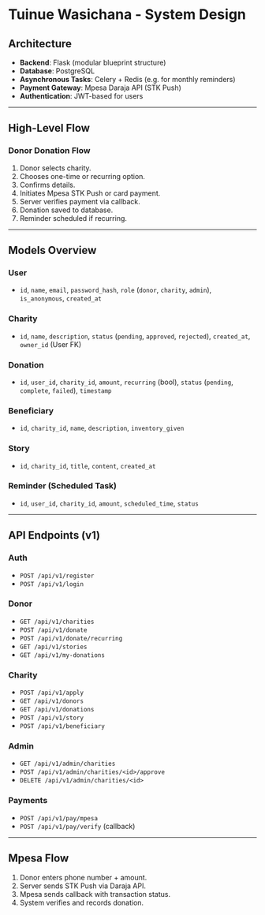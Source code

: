 # Tuinue Wasichana - System Design

## Architecture

- **Backend**: Flask (modular blueprint structure)
- **Database**: PostgreSQL
- **Asynchronous Tasks**: Celery + Redis (e.g. for monthly reminders)
- **Payment Gateway**: Mpesa Daraja API (STK Push)
- **Authentication**: JWT-based for users

---

## High-Level Flow

### Donor Donation Flow

1. Donor selects charity.
2. Chooses one-time or recurring option.
3. Confirms details.
4. Initiates Mpesa STK Push or card payment.
5. Server verifies payment via callback.
6. Donation saved to database.
7. Reminder scheduled if recurring.

---

## Models Overview

### User

- `id`, `name`, `email`, `password_hash`, `role` (`donor`, `charity`, `admin`), `is_anonymous`, `created_at`

### Charity

- `id`, `name`, `description`, `status` (`pending`, `approved`, `rejected`), `created_at`, `owner_id` (User FK)

### Donation

- `id`, `user_id`, `charity_id`, `amount`, `recurring` (bool), `status` (`pending`, `complete`, `failed`), `timestamp`

### Beneficiary

- `id`, `charity_id`, `name`, `description`, `inventory_given`

### Story

- `id`, `charity_id`, `title`, `content`, `created_at`

### Reminder (Scheduled Task)

- `id`, `user_id`, `charity_id`, `amount`, `scheduled_time`, `status`

---

## API Endpoints (v1)

### Auth

- `POST /api/v1/register`
- `POST /api/v1/login`

### Donor

- `GET /api/v1/charities`
- `POST /api/v1/donate`
- `POST /api/v1/donate/recurring`
- `GET /api/v1/stories`
- `GET /api/v1/my-donations`

### Charity

- `POST /api/v1/apply`
- `GET /api/v1/donors`
- `GET /api/v1/donations`
- `POST /api/v1/story`
- `POST /api/v1/beneficiary`

### Admin

- `GET /api/v1/admin/charities`
- `POST /api/v1/admin/charities/<id>/approve`
- `DELETE /api/v1/admin/charities/<id>`

### Payments

- `POST /api/v1/pay/mpesa`
- `POST /api/v1/pay/verify` (callback)

---

## Mpesa Flow

1. Donor enters phone number + amount.
2. Server sends STK Push via Daraja API.
3. Mpesa sends callback with transaction status.
4. System verifies and records donation.
